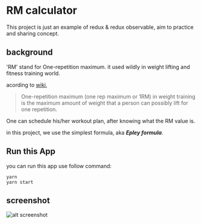 # RM calculator

This project is just an example of redux & redux observable, aim to practice and sharing concept.

## background

'RM' stand for One-repetition maximum. it used wildly in weight lifting and fitness training world.

acording to [wiki](https://en.wikipedia.org/wiki/One-repetition_maximum), 

> One-repetition maximum (one rep maximum or 1RM) in weight training is the maximum amount of weight that a person can possibly lift for one repetition. 

One can schedule his/her workout plan, after knowing what the RM value is.

in this project, we use the simplest formula, aka ***Epley formula***.

## Run this App

you can run this app use follow command:

```shell
yarn
yarn start
```

## screenshot

![alt screenshot](https://imgur.com/u52rR48)

